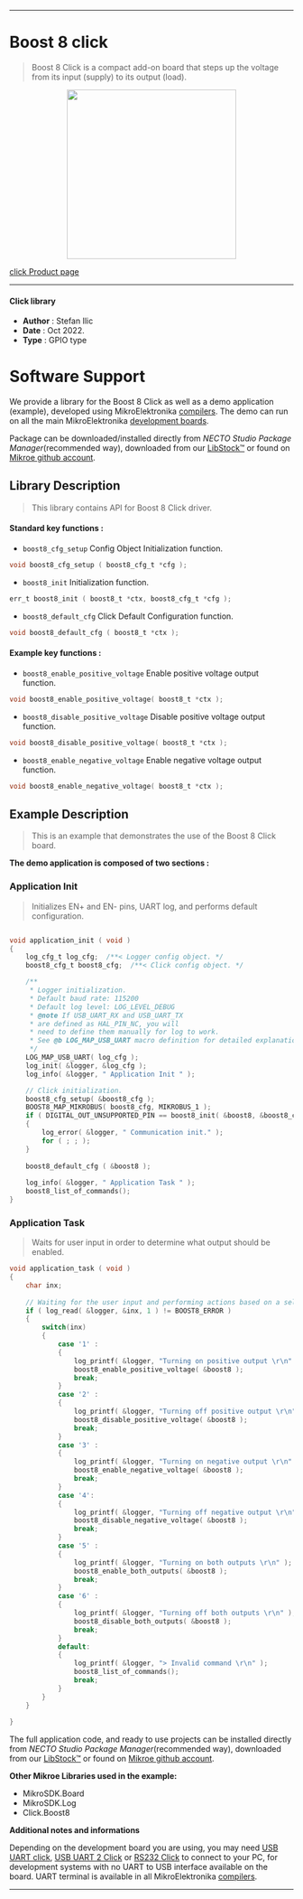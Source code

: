 
---
# Boost 8 click

> Boost 8 Click is a compact add-on board that steps up the voltage from its input (supply) to its output (load).

<p align="center">
  <img src="https://download.mikroe.com/images/click_for_ide/boost8_click.png" height=300px>
</p>

[click Product page](https://www.mikroe.com/boost-8-click)

---


#### Click library

- **Author**        : Stefan Ilic
- **Date**          : Oct 2022.
- **Type**          : GPIO type


# Software Support

We provide a library for the Boost 8 Click
as well as a demo application (example), developed using MikroElektronika
[compilers](https://www.mikroe.com/necto-studio).
The demo can run on all the main MikroElektronika [development boards](https://www.mikroe.com/development-boards).

Package can be downloaded/installed directly from *NECTO Studio Package Manager*(recommended way), downloaded from our [LibStock&trade;](https://libstock.mikroe.com) or found on [Mikroe github account](https://github.com/MikroElektronika/mikrosdk_click_v2/tree/master/clicks).

## Library Description

> This library contains API for Boost 8 Click driver.

#### Standard key functions :

- `boost8_cfg_setup` Config Object Initialization function.
```c
void boost8_cfg_setup ( boost8_cfg_t *cfg );
```

- `boost8_init` Initialization function.
```c
err_t boost8_init ( boost8_t *ctx, boost8_cfg_t *cfg );
```

- `boost8_default_cfg` Click Default Configuration function.
```c
void boost8_default_cfg ( boost8_t *ctx );
```

#### Example key functions :

- `boost8_enable_positive_voltage` Enable positive voltage output function.
```c
void boost8_enable_positive_voltage( boost8_t *ctx );
```

- `boost8_disable_positive_voltage` Disable positive voltage output function.
```c
void boost8_disable_positive_voltage( boost8_t *ctx );
```

- `boost8_enable_negative_voltage` Enable negative voltage output function.
```c
void boost8_enable_negative_voltage( boost8_t *ctx );
```

## Example Description

> This is an example that demonstrates the use of the Boost 8 Click board.

**The demo application is composed of two sections :**

### Application Init

> Initializes EN+ and EN- pins, UART log, and performs default configuration.

```c

void application_init ( void ) 
{
    log_cfg_t log_cfg;  /**< Logger config object. */
    boost8_cfg_t boost8_cfg;  /**< Click config object. */

    /** 
     * Logger initialization.
     * Default baud rate: 115200
     * Default log level: LOG_LEVEL_DEBUG
     * @note If USB_UART_RX and USB_UART_TX 
     * are defined as HAL_PIN_NC, you will 
     * need to define them manually for log to work. 
     * See @b LOG_MAP_USB_UART macro definition for detailed explanation.
     */
    LOG_MAP_USB_UART( log_cfg );
    log_init( &logger, &log_cfg );
    log_info( &logger, " Application Init " );

    // Click initialization.
    boost8_cfg_setup( &boost8_cfg );
    BOOST8_MAP_MIKROBUS( boost8_cfg, MIKROBUS_1 );
    if ( DIGITAL_OUT_UNSUPPORTED_PIN == boost8_init( &boost8, &boost8_cfg ) ) 
    {
        log_error( &logger, " Communication init." );
        for ( ; ; );
    }
    
    boost8_default_cfg ( &boost8 );
    
    log_info( &logger, " Application Task " );
    boost8_list_of_commands();
}

```

### Application Task

> Waits for user input in order to determine what output should be enabled.

```c
void application_task ( void ) 
{
    char inx;
    
    // Waiting for the user input and performing actions based on a selected command.
    if ( log_read( &logger, &inx, 1 ) != BOOST8_ERROR )
    {
        switch(inx)
        {
            case '1' :
            {
                log_printf( &logger, "Turning on positive output \r\n" );
                boost8_enable_positive_voltage( &boost8 );
                break;
            }
            case '2' :
            {
                log_printf( &logger, "Turning off positive output \r\n" );
                boost8_disable_positive_voltage( &boost8 );
                break;
            }
            case '3' :
            {
                log_printf( &logger, "Turning on negative output \r\n" );
                boost8_enable_negative_voltage( &boost8 );
                break;
            }
            case '4':
            {
                log_printf( &logger, "Turning off negative output \r\n" );
                boost8_disable_negative_voltage( &boost8 );
                break;
            }
            case '5' :
            {
                log_printf( &logger, "Turning on both outputs \r\n" );
                boost8_enable_both_outputs( &boost8 );
                break;
            }
            case '6' :
            {
                log_printf( &logger, "Turning off both outputs \r\n" );
                boost8_disable_both_outputs( &boost8 );
                break;
            }
            default:
            {
                log_printf( &logger, "> Invalid command \r\n" );
                boost8_list_of_commands();
                break;
            }
        }
    }
    
}
```

The full application code, and ready to use projects can be installed directly from *NECTO Studio Package Manager*(recommended way), downloaded from our [LibStock&trade;](https://libstock.mikroe.com) or found on [Mikroe github account](https://github.com/MikroElektronika/mikrosdk_click_v2/tree/master/clicks).

**Other Mikroe Libraries used in the example:**

- MikroSDK.Board
- MikroSDK.Log
- Click.Boost8

**Additional notes and informations**

Depending on the development board you are using, you may need
[USB UART click](https://www.mikroe.com/usb-uart-click),
[USB UART 2 Click](https://www.mikroe.com/usb-uart-2-click) or
[RS232 Click](https://www.mikroe.com/rs232-click) to connect to your PC, for
development systems with no UART to USB interface available on the board. UART
terminal is available in all MikroElektronika
[compilers](https://shop.mikroe.com/compilers).

---
